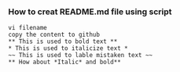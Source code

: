 ### How to creat README.md file using script 
```
vi filename
copy the content to github
** This is used to bold text **
* This is used to italicize text *
~~ This is used to lable mistaken text ~~
** How about *Italic* and bold**
